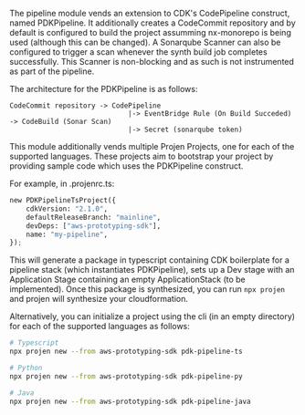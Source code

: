 The pipeline module vends an extension to CDK's CodePipeline construct, named PDKPipeline. It additionally creates a CodeCommit repository and by default is configured to build the project assumming nx-monorepo is being used (although this can be changed). A Sonarqube Scanner can also be configured to trigger a scan whenever the synth build job completes successfully. This Scanner is non-blocking and as such is not instrumented as part of the pipeline.

The architecture for the PDKPipeline is as follows:

```
CodeCommit repository -> CodePipeline
                             |-> EventBridge Rule (On Build Succeded) -> CodeBuild (Sonar Scan)
                             |-> Secret (sonarqube token)
```

This module additionally vends multiple Projen Projects, one for each of the supported languages. These projects aim to bootstrap your project by providing sample code which uses the PDKPipeline construct.

For example, in .projenrc.ts:

```python
new PDKPipelineTsProject({
    cdkVersion: "2.1.0",
    defaultReleaseBranch: "mainline",
    devDeps: ["aws-prototyping-sdk"],
    name: "my-pipeline",
});
```

This will generate a package in typescript containing CDK boilerplate for a pipeline stack (which instantiates PDKPipeline), sets up a Dev stage with an Application Stage containing an empty ApplicationStack (to be implemented). Once this package is synthesized, you can run `npx projen` and projen will synthesize your cloudformation.

Alternatively, you can initialize a project using the cli (in an empty directory) for each of the supported languages as follows:

```bash
# Typescript
npx projen new --from aws-prototyping-sdk pdk-pipeline-ts
```

```bash
# Python
npx projen new --from aws-prototyping-sdk pdk-pipeline-py
```

```bash
# Java
npx projen new --from aws-prototyping-sdk pdk-pipeline-java
```

